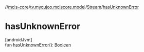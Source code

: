 //[mcls-core](../../../index.md)/[tv.mycujoo.mclscore.model](../index.md)/[Stream](index.md)/[hasUnknownError](has-unknown-error.md)

# hasUnknownError

[androidJvm]\
fun [hasUnknownError](has-unknown-error.md)(): [Boolean](https://kotlinlang.org/api/latest/jvm/stdlib/kotlin/-boolean/index.html)
